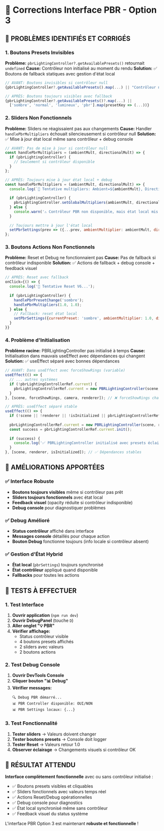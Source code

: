 # 🔧 Corrections Interface PBR - Option 3

## 🚨 PROBLÈMES IDENTIFIÉS ET CORRIGÉS

### 1. **Boutons Presets Invisibles**
**Problème:** `pbrLightingController?.getAvailablePresets()` retournait `undefined`
**Cause:** Contrôleur non initialisé au moment du rendu
**Solution:** ✅ Boutons de fallback statiques avec gestion d'état local

```javascript
// AVANT: Boutons invisibles si contrôleur null
{pbrLightingController?.getAvailablePresets().map(...) || "Contrôleur non initialisé"}

// APRÈS: Boutons toujours visibles avec fallback
{pbrLightingController?.getAvailablePresets()?.map(...) || 
  ['sombre', 'normal', 'lumineux', 'pbr'].map(presetKey => (...))}
```

### 2. **Sliders Non Fonctionnels**
**Problème:** Sliders ne réagissaient pas aux changements
**Cause:** Handler `handlePbrMultipliers` échouait silencieusement si contrôleur null
**Solution:** ✅ Mise à jour état local même sans contrôleur + debug console

```javascript
// AVANT: Pas de mise à jour si contrôleur null
const handlePbrMultipliers = (ambientMult, directionalMult) => {
  if (pbrLightingController) {
    // Seulement si contrôleur disponible
  }
};

// APRÈS: Toujours mise à jour état local + debug
const handlePbrMultipliers = (ambientMult, directionalMult) => {
  console.log(`🔧 Tentative multipliers: Ambient=${ambientMult}, Directional=${directionalMult}`);
  
  if (pbrLightingController) {
    pbrLightingController.setGlobalMultipliers(ambientMult, directionalMult);
  } else {
    console.warn('⚠️ Contrôleur PBR non disponible, mais état local mis à jour');
  }
  
  // Toujours mettre à jour l'état local
  setPbrSettings(prev => ({...prev, ambientMultiplier: ambientMult, directionalMultiplier: directionalMult}));
};
```

### 3. **Boutons Actions Non Fonctionnels**
**Problème:** Reset et Debug ne fonctionnaient pas
**Cause:** Pas de fallback si contrôleur indisponible
**Solution:** ✅ Actions de fallback + debug console + feedback visuel

```javascript
// APRÈS: Reset avec fallback
onClick={() => {
  console.log('🔄 Tentative Reset V6...');
  
  if (pbrLightingController) {
    handlePbrPresetChange('sombre');
    handlePbrMultipliers(1.0, 1.0);
  } else {
    // Fallback: reset état local
    setPbrSettings({currentPreset: 'sombre', ambientMultiplier: 1.0, directionalMultiplier: 1.0});
  }
}}
```

### 4. **Problème d'Initialisation**
**Problème racine:** PBRLightingController pas initialisé à temps
**Cause:** Initialisation dans mauvais useEffect avec dépendances qui changent
**Solution:** ✅ useEffect séparé avec bonnes dépendances

```javascript
// AVANT: Dans useEffect avec forceShowRings (variable)
useEffect(() => {
  // ... autres systèmes
  if (!pbrLightingControllerRef.current) {
    pbrLightingControllerRef.current = new PBRLightingController(scene, renderer);
  }
}, [scene, forceShowRings, camera, renderer]); // ❌ forceShowRings change

// APRÈS: useEffect séparé stable
useEffect(() => {
  if (!scene || !renderer || !isInitialized || pbrLightingControllerRef.current) return;
  
  pbrLightingControllerRef.current = new PBRLightingController(scene, renderer);
  const success = pbrLightingControllerRef.current.init();
  
  if (success) {
    console.log('✅ PBRLightingController initialisé avec presets éclairage');
  }
}, [scene, renderer, isInitialized]); // ✅ Dépendances stables
```

## 🎯 AMÉLIORATIONS APPORTÉES

### ✅ Interface Robuste
- **Boutons toujours visibles** même si contrôleur pas prêt
- **Sliders toujours fonctionnels** avec état local
- **Feedback visuel** (opacity réduite si contrôleur indisponible)
- **Debug console** pour diagnostiquer problèmes

### ✅ Debug Amélioré
- **Status contrôleur** affiché dans interface
- **Messages console** détaillés pour chaque action
- **Bouton Debug** fonctionne toujours (info locale si contrôleur absent)

### ✅ Gestion d'État Hybrid
- **État local** (`pbrSettings`) toujours synchronisé
- **État contrôleur** appliqué quand disponible
- **Fallbacks** pour toutes les actions

## 🧪 TESTS À EFFECTUER

### 1. Test Interface
1. **Ouvrir application** (`npm run dev`)
2. **Ouvrir DebugPanel** (touche `D`)
3. **Aller onglet "💡 PBR"**
4. **Vérifier affichage:**
   - Status contrôleur visible
   - 4 boutons presets affichés
   - 2 sliders avec valeurs
   - 2 boutons actions

### 2. Test Debug Console
1. **Ouvrir DevTools Console**
2. **Cliquer bouton "📊 Debug"**
3. **Vérifier messages:**
   ```
   🔍 Debug PBR démarré...
   📊 PBR Controller disponible: OUI/NON
   📊 PBR Settings locaux: {...}
   ```

### 3. Test Fonctionnalité
1. **Tester sliders** → Valeurs doivent changer
2. **Tester boutons presets** → Console doit logger
3. **Tester Reset** → Valeurs retour 1.0
4. **Observer éclairage** → Changements visuels si contrôleur OK

## 🎯 RÉSULTAT ATTENDU

**Interface complètement fonctionnelle** avec ou sans contrôleur initialisé :
- ✅ Boutons presets visibles et cliquables
- ✅ Sliders fonctionnels avec valeurs temps réel
- ✅ Actions Reset/Debug opérationnelles
- ✅ Debug console pour diagnostics
- ✅ État local synchronisé même sans contrôleur
- ✅ Feedback visuel du status système

L'interface PBR Option 3 est maintenant **robuste et fonctionnelle** !
